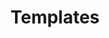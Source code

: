 ---
title: Templates
parent: resources
order: 5
sitemap:
  priority: 1
  changefreq: 'weekly'

sections:

   - file: templates
     layout: text

---
